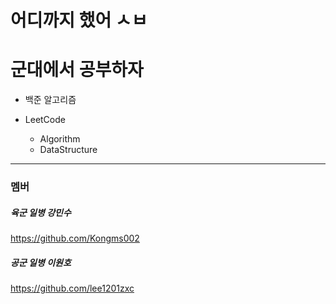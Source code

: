 
# **어디까지 했어 ㅅㅂ**
# **군대에서 공부하자**

+ 백준 알고리즘

+ LeetCode
  + Algorithm
  + DataStructure

***
### 멤버 

##### 육군 일병 강민수
<https://github.com/Kongms002>

##### 공군 일병 이원호
<https://github.com/lee1201zxc>
